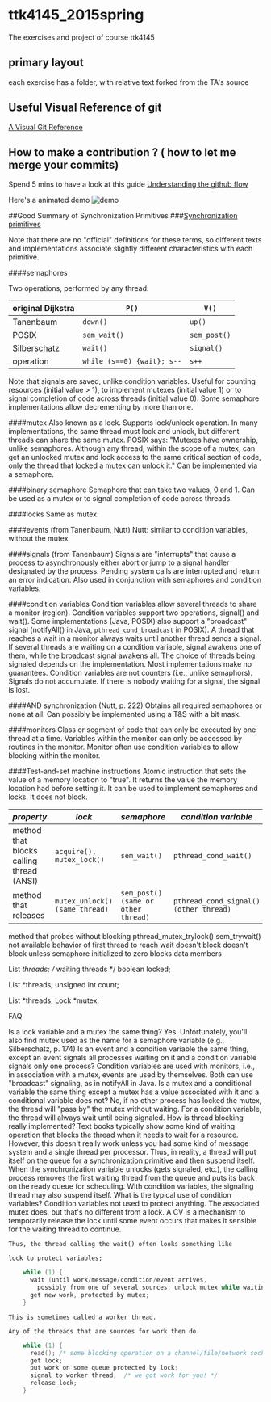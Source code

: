 # ttk4145_2015spring
The exercises and project of course ttk4145

## primary layout
each exercise has a folder, with relative text forked from the TA's source

## Useful Visual Reference of git
[ A Visual Git Reference ](https://marklodato.github.io/visual-git-guide/index-en.html#detached)

## How to make a contribution ? ( how to let me merge your commits) 
Spend 5 mins to have a look at this guide [Understanding the github flow](https://guides.github.com/introduction/flow/)

Here's a animated demo
![demo](https://cloud.githubusercontent.com/assets/296432/4485188/881f7a92-49c6-11e4-83dc-bee67d89c139.gif)


##Good Summary of Synchronization Primitives
###[Synchronization primitives](http://www.cs.columbia.edu/~hgs/os/sync.html)

Note that there are no "official" definitions for these terms, so different texts and implementations associate slightly different characteristics with each primitive.

####semaphores

Two operations, performed by any thread:

original Dijkstra |`P()`|`V()`
-----------------|-----|-----
Tanenbaum |`down()` |`up()`
POSIX |	`sem_wait()` |`sem_post()`
Silberschatz |`wait()` |`signal()`
operation |`while (s==0) {wait}; s--` |`s++`

Note that signals are saved, unlike condition variables. Useful for counting resources (initial value > 1), to implement mutexes (initial value 1) or to signal completion of code across threads (initial value 0). Some semaphore implementations allow decrementing by more than one. 

####mutex
    Also known as a lock. Supports lock/unlock operation. In many implementations, the same thread must lock and unlock, but different threads can share the same mutex. POSIX says: "Mutexes have ownership, unlike semaphores. Although any thread, within the scope of a mutex, can get an unlocked mutex and lock access to the same critical section of code, only the thread that locked a mutex can unlock it." Can be implemented via a semaphore. 

####binary semaphore
    Semaphore that can take two values, 0 and 1. Can be used as a mutex or to signal completion of code across threads. 

####locks
    Same as mutex. 

####events (from Tanenbaum, Nutt)
    Nutt: similar to condition variables, without the mutex 

####signals (from Tanenbaum)
    Signals are "interrupts" that cause a process to asynchronously either abort or jump to a signal handler designated by the process. Pending system calls are interrupted and return an error indication. Also used in conjunction with semaphores and condition variables. 

####condition variables
    Condition variables allow several threads to share a monitor (region). Condition variables support two operations, signal() and wait(). Some implementations (Java, POSIX) also support a "broadcast" signal (notifyAll() in Java, `pthread_cond_broadcast` in POSIX). A thread that reaches a wait in a monitor always waits until another thread sends a signal. If several threads are waiting on a condition variable, signal awakens one of them, while the broadcast signal awakens all.
    The choice of threads being signaled depends on the implementation. Most implementations make no guarantees.
    Condition variables are not counters (i.e., unlike semaphors). Signals do not accumulate. If there is nobody waiting for a signal, the signal is lost. 

####AND synchronization (Nutt, p. 222)
    Obtains all required semaphores or none at all. Can possibly be implemented using a T&S with a bit mask. 

####monitors
    Class or segment of code that can only be executed by one thread at a time. Variables within the monitor can only be accessed by routines in the monitor. Monitor often use condition variables to allow blocking within the monitor. 

####Test-and-set machine instructions
    Atomic instruction that sets the value of a memory location to "true". It returns the value the memory location had before setting it. It can be used to implement semaphores and locks. It does not block. 

*property* |	*lock* |	*semaphore* |	*condition variable*|
-----------|---------|--------------|----------------------
method that blocks calling thread (ANSI)| 	`acquire(), mutex_lock()` |	`sem_wait()` |	`pthread_cond_wait()`
method that releases |	`mutex_unlock() (same thread)`| `sem_post() (same or other thread)`| `pthread_cond_signal() (other thread)`
method that probes without blocking 	pthread_mutex_trylock() 	sem_trywait() 	not available
behavior of first thread to reach wait 	doesn't block 	doesn't block unless semaphore initialized to zero 	blocks
data members 	

List *threads;   /* waiting threads */
boolean locked;

	

List *threads;
unsigned int count;

	

List *threads;
Lock *mutex;

FAQ

Is a lock variable and a mutex the same thing?
    Yes. Unfortunately, you'll also find mutex used as the name for a semaphore variable (e.g., Silberschatz, p. 174) 
Is an event and a condition variable the same thing, except an event signals all processes waiting on it and a condition variable signals only one process?
    Condition variables are used with monitors, i.e., in association with a mutex, events are used by themselves. Both can use "broadcast" signaling, as in notifyAll in Java. 
Is a mutex and a conditional variable the same thing except a mutex has a value associated with it and a conditional variable does not?
    No, if no other process has locked the mutex, the thread will "pass by" the mutex without waiting. For a condition variable, the thread will always wait until being signaled. 
How is thread blocking really implemented?
    Text books typically show some kind of waiting operation that blocks the thread when it needs to wait for a resource. However, this doesn't really work unless you had some kind of message system and a single thread per processor. Thus, in reality, a thread will put itself on the queue for a synchronization primitive and then suspend itself. When the synchronization variable unlocks (gets signaled, etc.), the calling process removes the first waiting thread from the queue and puts its back on the ready queue for scheduling. With condition variables, the signaling thread may also suspend itself. 
What is the typical use of condition variables?
    Condition variables not used to protect anything. The associated mutex does, but that's no different from a lock. A CV is a mechanism to temporarily release the lock until some event occurs that makes it sensible for the waiting thread to continue.

    Thus, the thread calling the wait() often looks something like
    
    lock to protect variables;
```c
    while (1) {
      wait (until work/message/condition/event arrives, 
        possibly from one of several sources; unlock mutex while waiting);
      get new work, protected by mutex;
    }
```
    This is sometimes called a worker thread.

    Any of the threads that are sources for work then do
```c
    while (1) {
      read(); /* some blocking operation on a channel/file/network socket */
      get lock;
      put work on some queue protected by lock;
      signal to worker thread;  /* we got work for you! */
      release lock;
    }

```
